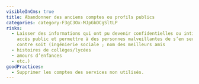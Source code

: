 ```yaml
---
visibleInCms: true
title: Abandonner des anciens comptes ou profils publics
categories: category-F3gC3Ox-MJpGbDCgSltLP
risks:
  - Laisser des informations qui ont pu devenir confidentielles ou intimes en
    accès public et permettre à des personnes malveillantes de s’en servir
    contre soit (ingénierie sociale ; nom des meilleurs amis
  - histoires de collèges/lycées
  - amours d’enfances
  - etc.)
goodPractices:
  - Supprimer les comptes des services non utilisés.
---
```

